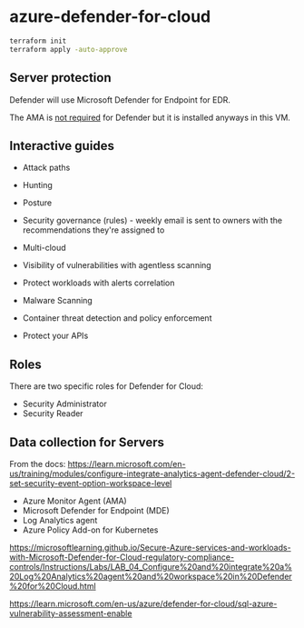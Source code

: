 # azure-defender-for-cloud

```sh
terraform init
terraform apply -auto-approve
```

## Server protection

Defender will use Microsoft Defender for Endpoint for EDR.

The AMA is [not required][1] for Defender but it is installed anyways in this VM.

## Interactive guides

- Attack paths
- Hunting
- Posture
- Security governance (rules) - weekly email is sent to owners with the recommendations they're assigned to



- Multi-cloud
- Visibility of vulnerabilities with agentless scanning
- Protect workloads with alerts correlation
- Malware Scanning
- Container threat detection and policy enforcement
- Protect your APIs

## Roles

There are two specific roles for Defender for Cloud:

- Security Administrator
- Security Reader

## Data collection for Servers

From the docs: https://learn.microsoft.com/en-us/training/modules/configure-integrate-analytics-agent-defender-cloud/2-set-security-event-option-workspace-level

- Azure Monitor Agent (AMA)
- Microsoft Defender for Endpoint (MDE)
- Log Analytics agent
- Azure Policy Add-on for Kubernetes

https://microsoftlearning.github.io/Secure-Azure-services-and-workloads-with-Microsoft-Defender-for-Cloud-regulatory-compliance-controls/Instructions/Labs/LAB_04_Configure%20and%20integrate%20a%20Log%20Analytics%20agent%20and%20workspace%20in%20Defender%20for%20Cloud.html




https://learn.microsoft.com/en-us/azure/defender-for-cloud/sql-azure-vulnerability-assessment-enable





[1]: https://learn.microsoft.com/en-us/azure/defender-for-cloud/auto-deploy-azure-monitoring-agent
